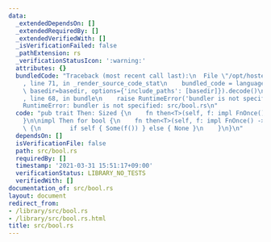 ```yaml
---
data:
  _extendedDependsOn: []
  _extendedRequiredBy: []
  _extendedVerifiedWith: []
  _isVerificationFailed: false
  _pathExtension: rs
  _verificationStatusIcon: ':warning:'
  attributes: {}
  bundledCode: "Traceback (most recent call last):\n  File \"/opt/hostedtoolcache/Python/3.9.4/x64/lib/python3.9/site-packages/onlinejudge_verify/documentation/build.py\"\
    , line 71, in _render_source_code_stat\n    bundled_code = language.bundle(stat.path,\
    \ basedir=basedir, options={'include_paths': [basedir]}).decode()\n  File \"/opt/hostedtoolcache/Python/3.9.4/x64/lib/python3.9/site-packages/onlinejudge_verify/languages/user_defined.py\"\
    , line 68, in bundle\n    raise RuntimeError('bundler is not specified: {}'.format(path.as_posix()))\n\
    RuntimeError: bundler is not specified: src/bool.rs\n"
  code: "pub trait Then: Sized {\n    fn then<T>(self, f: impl FnOnce() -> T) -> Option<T>;\n\
    }\n\nimpl Then for bool {\n    fn then<T>(self, f: impl FnOnce() -> T) -> Option<T>\
    \ {\n        if self { Some(f()) } else { None }\n    }\n}\n"
  dependsOn: []
  isVerificationFile: false
  path: src/bool.rs
  requiredBy: []
  timestamp: '2021-03-31 15:51:17+09:00'
  verificationStatus: LIBRARY_NO_TESTS
  verifiedWith: []
documentation_of: src/bool.rs
layout: document
redirect_from:
- /library/src/bool.rs
- /library/src/bool.rs.html
title: src/bool.rs
---
```

